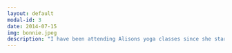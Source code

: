 ```yaml
---
layout: default
modal-id: 3
date: 2014-07-15
img: bonnie.jpeg
description: "I have been attending Alisons yoga classes since she started in Kingskerswell Village. I am feeling fantastic, more flexible, more energised, more de-stressed, and am progressing weekly. Alison is a great teacher. Encouraging, patient, motivational, kind, funny, passionate, lovely teacher. Can’t recommend Alison highly enough 🧘‍♂️🧘‍♂️"
---
```

